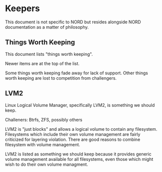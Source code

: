 # Keepers

This document is not specific to NORD
but resides alongside NORD documentation as a matter of philosophy.

## Things Worth Keeping

This document lists "things worth keeping".

Newer items are at the top of the list.

Some things worth keeping fade away for lack of support.
Other things worth keeping are lost to competition from challengers.

## LVM2

Linux Logical Volume Manager, specifically LVM2,
is something we should keep.

Challeners: Btrfs, ZFS, possibly others

LVM2 is "just blocks" and allows a logical volume to contain
any filesystem. Filesystems which include their own volume management
are fairly criticized for layering violation. There are good reasons
to combine filesystem with volume management.

LVM2 is listed as something we should keep because it provides
generic volume management available for all filesystems,
even those which might wish to do their own volume managment.


